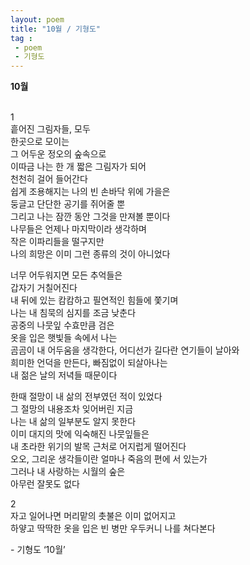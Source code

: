 ```yaml
---
layout: poem
title: "10월 / 기형도"
tag :
 - poem
 - 기형도
---
```



**10월**      
<br>

1  
흩어진 그림자들, 모두  
한곳으로 모이는  
그 어두운 정오의 숲속으로  
이따금 나는 한 개 짧은 그림자가 되어  
천천히 걸어 들어간다  
쉽게 조용해지는 나의 빈 손바닥 위에 가을은  
둥글고 단단한 공기를 쥐어줄 뿐   
그리고 나는 잠깐 동안 그것을 만져볼 뿐이다  
나무들은 언제나 마지막이라 생각하며  
작은 이파리들을 떨구지만  
나의 희망은 이미 그런 종류의 것이 아니었다  

너무 어두워지면 모든 추억들은  
갑자기 거칠어진다  
내 뒤에 있는 캄캄하고 필연적인 힘들에 쫓기며   
나는 내 침묵의 심지를 조금 낮춘다  
공중의 나뭇잎 수효만큼 검은  
옷을 입은 햇빛들 속에서 나는  
곰곰이 내 어두움을 생각한다, 어디선가 길다란 연기들이 날아와  
희미한 언덕을 만든다, 빠짐없이 되살아나는  
내 젊은 날의 저녁들 때문이다  

한때 절망이 내 삶의 전부였던 적이 있었다  
그 절망의 내용조차 잊어버린 지금  
나는 내 삶의 일부분도 알지 못한다  
이미 대지의 맛에 익숙해진 나뭇잎들은  
내 초라한 위기의 발목 근처로 어지럽게 떨어진다  
오오, 그리운 생각들이란 얼마나 죽음의 편에 서 있는가  
그러나 내 사랑하는 시월의 숲은  
아무런 잘못도 없다  


2  
자고 일어나면 머리맡의 촛불은 이미 없어지고  
하얗고 딱딱한 옷을 입은 빈 병만 우두커니 나를 쳐다본다  


\- 기형도 ‘10월’          
